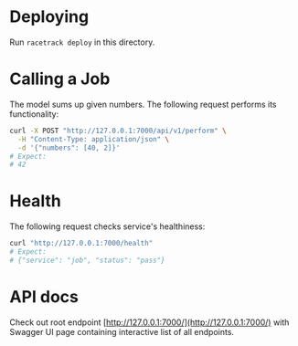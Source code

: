 # Deploying
Run `racetrack deploy` in this directory.

# Calling a Job
The model sums up given numbers. 
The following request performs its functionality:
```bash
curl -X POST "http://127.0.0.1:7000/api/v1/perform" \
  -H "Content-Type: application/json" \
  -d '{"numbers": [40, 2]}'
# Expect:
# 42
```

# Health
The following request checks service's healthiness:
```bash
curl "http://127.0.0.1:7000/health" 
# Expect:
# {"service": "job", "status": "pass"}
```

# API docs
Check out root endpoint [http://127.0.0.1:7000/](http://127.0.0.1:7000/) with Swagger UI page containing interactive list of all endpoints.
